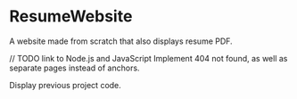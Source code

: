 # ResumeWebsite
A website made from scratch that also displays resume PDF.

// TODO link to Node.js and JavaScript
Implement 404 not found, as well as separate pages instead of anchors.

Display previous project code.
